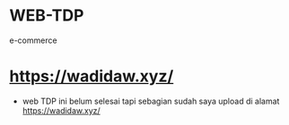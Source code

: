 # WEB-TDP
e-commerce 

# https://wadidaw.xyz/
* web TDP ini belum selesai tapi sebagian sudah saya upload di alamat https://wadidaw.xyz/
